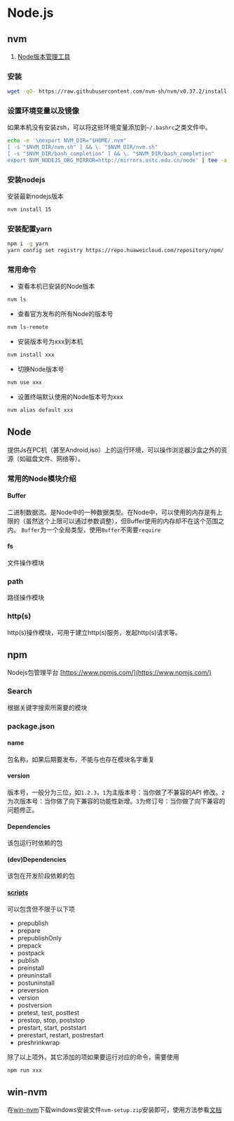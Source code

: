 # Node.js

## nvm

1. [Node版本管理工具](https://github.com/creationix/nvm)

### 安装

```bash
wget -qO- https://raw.githubusercontent.com/nvm-sh/nvm/v0.37.2/install.sh | bash
```

### 设置环境变量以及镜像

如果本机没有安装zsh，可以将这些环境变量添加到`~/.bashrc`之类文件中。

```bash
echo -e '\nexport NVM_DIR="$HOME/.nvm"
[ -s "$NVM_DIR/nvm.sh" ] && \. "$NVM_DIR/nvm.sh"
[ -s "$NVM_DIR/bash_completion" ] && \. "$NVM_DIR/bash_completion"
export NVM_NODEJS_ORG_MIRROR=http://mirrors.ustc.edu.cn/node' | tee -a ~/.zshrc
```

### 安装nodejs

安装最新nodejs版本

```bash
nvm install 15
```

### 安装配置yarn

```bash
npm i -g yarn
yarn config set registry https://repo.huaweicloud.com/repository/npm/
```

### 常用命令

- 查看本机已安装的Node版本

```bash
nvm ls
```

- 查看官方发布的所有Node的版本号

```bash
nvm ls-remote
```

- 安装版本号为xxx到本机

```bash
nvm install xxx
```

- 切换Node版本号

```bash
nvm use xxx
```

- 设置终端默认使用的Node版本号为xxx

```bash
nvm alias default xxx
```

## Node

提供Js在PC机（甚至Android,iso）上的运行环境，可以操作浏览器沙盒之外的资源（如磁盘文件、网络等）。

### 常用的Node模块介绍

#### Buffer

二进制数据流。是Node中的一种数据类型。在Node中，可以使用的内存是有上限的（虽然这个上限可以通过参数调整），但Buffer使用的内存却不在这个范围之内。
`Buffer`为一个全局类型，使用`Buffer`不需要`require`

#### fs

文件操作模块

### path

路径操作模块

### http(s)

http(s)操作模块，可用于建立http(s)服务，发起http(s)请求等。

## npm

Nodejs包管理平台 [https://www.npmjs.com/](https://www.npmjs.com/)

### Search

根据关键字搜索所需要的模块

### package.json

#### name

包名称，如果后期要发布，不能与也存在模块名字重复

#### version

版本号，一般分为三位，如`1.2.3`，`1`为主版本号：当你做了不兼容的API 修改。`2`为次版本号：当你做了向下兼容的功能性新增。`3`为修订号：当你做了向下兼容的问题修正。

#### Dependencies

该包运行时依赖的包

#### (dev)Dependencies

该包在开发阶段依赖的包

#### [scripts](https://docs.npmjs.com/misc/scripts)

可以包含但不限于以下项

- prepublish
- prepare
- prepublishOnly
- prepack
- postpack
- publish
- preinstall
- preuninstall
- postuninstall
- preversion
- version
- postversion
- pretest, test, posttest
- prestop, stop, poststop
- prestart, start, poststart
- prerestart, restart, postrestart
- preshrinkwrap

除了以上项外，其它添加的项如果要运行对应的命令，需要使用

```bash
npm run xxx
```

## win-nvm

在[win-nvm](https://github.com/coreybutler/nvm-windows/releases)下载windows安装文件`nvm-setup.zip`安装即可，使用方法参看[文档](https://github.com/coreybutler/nvm-windows)
